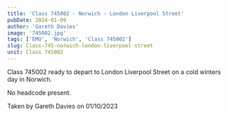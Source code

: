 ```yaml
---
title: 'Class 745002 - Norwich - London Liverpool Street'
pubDate: 2024-01-09
author: 'Gareth Davies'
image: '745002.jpg'
tags: ['EMU', 'Norwich', 'Class 745002']
slug: Class-745-norwich-london-liverpool-street
unit: Class 745002
---
```


Class 745002 ready to depart to London Liverpool Street on a cold winters day in Norwich. 

No headcode present. 

Taken by Gareth Davies on 01/10/2023 


